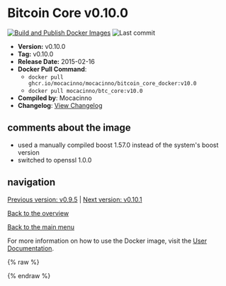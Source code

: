 # Bitcoin Core v0.10.0

[![Build and Publish Docker Images](https://github.com/mocacinno/bitcoin_core_docker/actions/workflows/build-and-publish.yml/badge.svg?branch=v10.0)](https://github.com/mocacinno/bitcoin_core_docker/actions/workflows/build-and-publish.yml)
![Last commit](https://badgen.net/github/last-commit/mocacinno/bitcoin_core_docker/v10.0)

- **Version:** v0.10.0
- **Tag:** v0.10.0
- **Release Date:** 2015-02-16
- **Docker Pull Command**:
  - `docker pull ghcr.io/mocacinno/mocacinno/bitcoin_core_docker:v10.0`
  - `docker pull mocacinno/btc_core:v10.0`
- **Compiled by**: Mocacinno
- **Changelog**: [View Changelog](https://github.com/bitcoin/bitcoin/blob/v0.10.0/doc/release-notes.md)

## comments about the image

- used a manually compiled boost 1.57.0 instead of the system's boost version
- switched to openssl 1.0.0

## navigation

[Previous version: v0.9.5](./v9.5.md) | [Next version: v0.10.1](./v10.1.md)

[Back to the overview](./Readme.md)

[Back to the main menu](../Readme.md)

For more information on how to use the Docker image, visit the [User Documentation](../userdocs/Readme.md).

<!-- Google tag (gtag.js) -->
{% raw %}
<script async src="https://www.googletagmanager.com/gtag/js?id=G-BPC6NC6FF9"></script>
<script>
  window.dataLayer = window.dataLayer || [];
  function gtag(){dataLayer.push(arguments);}
  gtag('js', new Date());
  gtag('config', 'G-BPC6NC6FF9');
</script>
{% endraw %}
